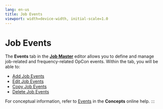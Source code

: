 ```yaml
---
lang: en-us
title: Job Events
viewport: width=device-width, initial-scale=1.0
---
```


#  Job Events

The **Events** tab in the [**Job Master**](Using-Job-Master.md)
editor allows you to define and manage job-related and frequency-related
OpCon events. Within the tab, you will be
able to:

-   [Add Job Events](Adding-Job-Events.md)
-   [Edit Job Events](Editing-Job-Events.md)
-   [Copy Job Events](Copying-Job-Events.md)
-   [Delete Job Events](Deleting-Job-Events.md)

For conceptual information, refer to
[Events](../../Concepts/Events.md) in the **Concepts**
online help.
:::

 

